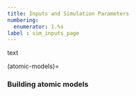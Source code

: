 ```yaml
---
title: Inputs and Simulation Parameters
numbering:
  enumerator: 1.%s
label : sim_inputs_page
---
```


text

(atomic-models)=
### Building atomic models